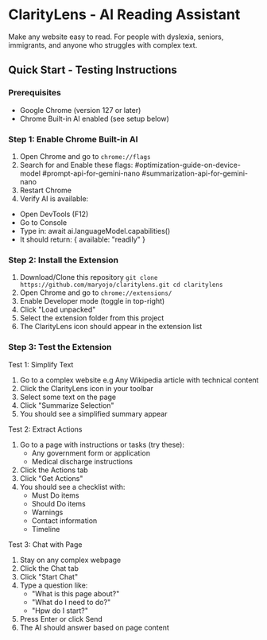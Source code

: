 # ClarityLens - AI Reading Assistant
Make any website easy to read. For people with dyslexia, seniors, immigrants, and anyone who struggles with complex text.

## Quick Start - Testing Instructions
### Prerequisites
- Google Chrome (version 127 or later)
- Chrome Built-in AI enabled (see setup below)

### Step 1: Enable Chrome Built-in AI
1. Open Chrome and go to `chrome://flags`
2. Search for and Enable these flags:
#optimization-guide-on-device-model
#prompt-api-for-gemini-nano
#summarization-api-for-gemini-nano
3. Restart Chrome
4. Verify AI is available:
- Open DevTools (F12)
- Go to Console
- Type in: await ai.languageModel.capabilities()
- It should return: { available: "readily" }

### Step 2: Install the Extension
1. Download/Clone this repository
   `git clone https://github.com/maryojo/claritylens.git
   cd claritylens`
2. Open Chrome and go to `chrome://extensions/`
3. Enable Developer mode (toggle in top-right)
4. Click "Load unpacked"
5. Select the extension folder from this project
6. The ClarityLens icon should appear in the extension list

### Step 3: Test the Extension

Test 1: Simplify Text
1. Go to a complex website e.g Any Wikipedia article with technical content
2. Click the ClarityLens icon in your toolbar
3. Select some text on the page
4. Click "Summarize Selection"
5. You should see a simplified summary appear

Test 2: Extract Actions
1. Go to a page with instructions or tasks (try these):
   - Any government form or application
   - Medical discharge instructions
2. Click the Actions tab
3. Click "Get Actions"
4. You should see a checklist with:
   - Must Do items
   - Should Do items
   - Warnings
   - Contact information
   - Timeline

Test 3: Chat with Page
1. Stay on any complex webpage
2. Click the Chat tab
3. Click "Start Chat"
4. Type a question like:
   - "What is this page about?"
   - "What do I need to do?"
   - "Hpw do I start?"
5. Press Enter or click Send
6. The AI should answer based on page content




